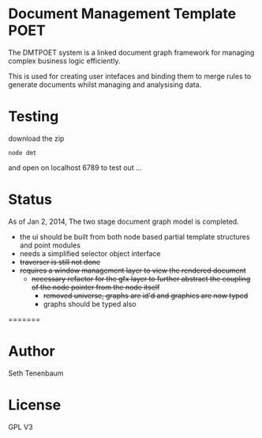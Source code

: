 Document Management Template POET
===

The DMTPOET system is a linked document graph framework for managing complex business logic efficiently.  

This is used for creating user intefaces and binding them to merge rules to generate documents whilst managing and analysising data.

Testing
===
download the zip
```
node dmt 
```
and open on localhost 6789 to test out ... 

Status
===

As of Jan 2, 2014, The two stage document graph model is completed.  

- the ui should be built from both node based partial template structures and point modules
- needs a simplified selector object interface 
- ~~traverser is still not done~~
- ~~requires a window management layer to view the rendered document~~
  - ~~necessary refactor for the gfx layer to further abstract the coupling of the node pointer from the node itself~~
    - ~~removed universe, graphs are id'd and graphics are now typed~~
    - graphs should be typed also

=======

Author
===
Seth Tenenbaum

License
===
GPL V3




